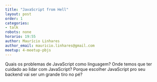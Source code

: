 ```yaml
---
title: "JavaScript from Hell"
layout: post
order: 1
categories:
- talk
robots: none
horario: 19:55
author: Maurício Linhares
author_email: mauricio.linhares@gmail.com
meetup: 4-meetup-pbjs
---
```


Quais os problemas de JavaScript como linguagem? Onde temos que ter cuidado ao lidar com JavaScript? Porque escolher JavaScript pro seu backend vai ser um grande tiro no pé?